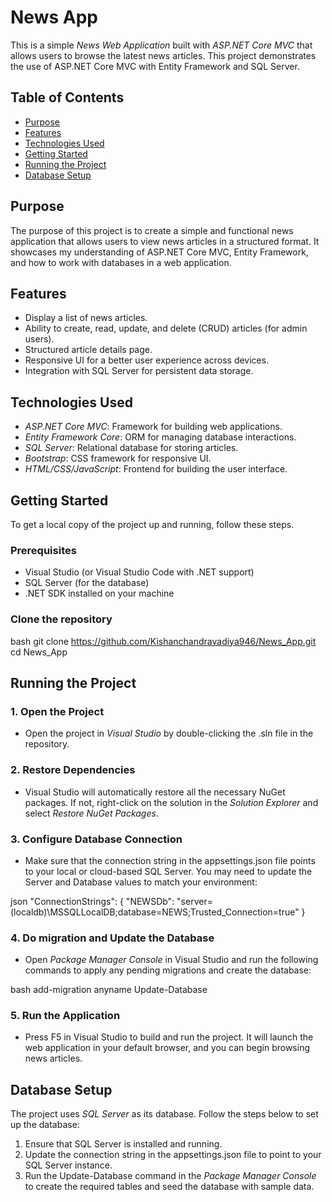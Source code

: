 # News App

This is a simple *News Web Application* built with *ASP.NET Core MVC* that allows users to browse the latest news articles. This project demonstrates the use of ASP.NET Core MVC with Entity Framework and SQL Server.

## Table of Contents

- [Purpose](#purpose)
- [Features](#features)
- [Technologies Used](#technologies-used)
- [Getting Started](#getting-started)
- [Running the Project](#running-the-project)
- [Database Setup](#database-setup)

## Purpose

The purpose of this project is to create a simple and functional news application that allows users to view news articles in a structured format. It showcases my understanding of ASP.NET Core MVC, Entity Framework, and how to work with databases in a web application. 

## Features

- Display a list of news articles.
- Ability to create, read, update, and delete (CRUD) articles (for admin users).
- Structured article details page.
- Responsive UI for a better user experience across devices.
- Integration with SQL Server for persistent data storage.

## Technologies Used

- *ASP.NET Core MVC*: Framework for building web applications.
- *Entity Framework Core*: ORM for managing database interactions.
- *SQL Server*: Relational database for storing articles.
- *Bootstrap*: CSS framework for responsive UI.
- *HTML/CSS/JavaScript*: Frontend for building the user interface.

## Getting Started

To get a local copy of the project up and running, follow these steps.

### Prerequisites

- Visual Studio (or Visual Studio Code with .NET support)
- SQL Server (for the database)
- .NET SDK installed on your machine

### Clone the repository

bash
git clone https://github.com/Kishanchandravadiya946/News_App.git
cd News_App


## Running the Project

### 1. Open the Project

- Open the project in *Visual Studio* by double-clicking the .sln file in the repository.

### 2. Restore Dependencies

- Visual Studio will automatically restore all the necessary NuGet packages. If not, right-click on the solution in the *Solution Explorer* and select *Restore NuGet Packages*.

### 3. Configure Database Connection

- Make sure that the connection string in the appsettings.json file points to your local or cloud-based SQL Server. You may need to update the Server and Database values to match your environment:

json
"ConnectionStrings": {
  "NEWSDb": "server=(localdb)\MSSQLLocalDB;database=NEWS;Trusted_Connection=true"
}


### 4. Do migration and Update the Database

- Open *Package Manager Console* in Visual Studio and run the following commands to apply any pending migrations and create the database:

bash
add-migration anyname
Update-Database


### 5. Run the Application

- Press F5 in Visual Studio to build and run the project. It will launch the web application in your default browser, and you can begin browsing news articles.

## Database Setup

The project uses *SQL Server* as its database. Follow the steps below to set up the database:

1. Ensure that SQL Server is installed and running.
2. Update the connection string in the appsettings.json file to point to your SQL Server instance.
3. Run the Update-Database command in the *Package Manager Console* to create the required tables and seed the database with sample data.

